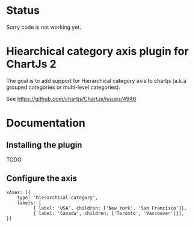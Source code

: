 # Status

Sorry code is not working yet.

# Hiearchical category axis plugin for ChartJs 2

The goal is to add support for Hierarchical category axis to chartjs (a.k.a grouped categories or multi-level categories).

See https://github.com/chartjs/Chart.js/issues/4946

# Documentation

## Installing the plugin
TODO

## Configure the axis
```
xAxes: [{
    type: 'hierarchical-category',
	labels: [
          { label: 'USA', children: ['New York', 'San Francisco']}, 
          { label: 'Canada', children: ['Toronto', 'Vancouver']}],
}]
```

